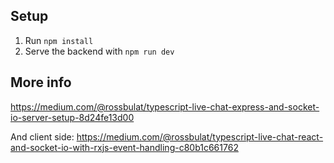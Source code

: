 ## Setup

1. Run `npm install`
2. Serve the backend with `npm run dev`

## More info
https://medium.com/@rossbulat/typescript-live-chat-express-and-socket-io-server-setup-8d24fe13d00

And client side: https://medium.com/@rossbulat/typescript-live-chat-react-and-socket-io-with-rxjs-event-handling-c80b1c661762